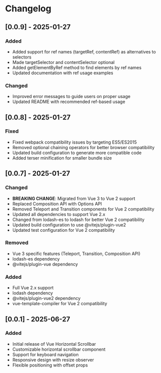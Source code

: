 # Changelog

## [0.0.9] - 2025-01-27

### Added

- Added support for ref names (targetRef, contentRef) as alternatives to selectors
- Made targetSelector and contentSelector optional
- Added getElementByRef method to find elements by ref names
- Updated documentation with ref usage examples

### Changed

- Improved error messages to guide users on proper usage
- Updated README with recommended ref-based usage

## [0.0.8] - 2025-01-27

### Fixed

- Fixed webpack compatibility issues by targeting ES5/ES2015
- Removed optional chaining operators for better browser compatibility
- Updated build configuration to generate more compatible code
- Added terser minification for smaller bundle size

## [0.0.7] - 2025-01-27

### Changed

- **BREAKING CHANGE**: Migrated from Vue 3 to Vue 2 support
- Replaced Composition API with Options API
- Removed Teleport and Transition components for Vue 2 compatibility
- Updated all dependencies to support Vue 2.x
- Changed from lodash-es to lodash for better Vue 2 compatibility
- Updated build configuration to use @vitejs/plugin-vue2
- Updated test configuration for Vue 2 compatibility

### Removed

- Vue 3 specific features (Teleport, Transition, Composition API)
- lodash-es dependency
- @vitejs/plugin-vue dependency

### Added

- Full Vue 2.x support
- lodash dependency
- @vitejs/plugin-vue2 dependency
- vue-template-compiler for Vue 2 compatibility

## [0.0.1] - 2025-06-27

### Added

- Initial release of Vue Horizontal Scrollbar
- Customizable horizontal scrollbar component
- Support for keyboard navigation
- Responsive design with resize observer
- Flexible positioning with offset props
